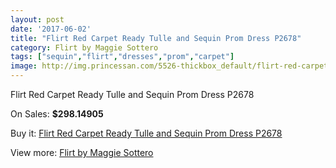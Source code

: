 ```yaml
---
layout: post
date: '2017-06-02'
title: "Flirt Red Carpet Ready Tulle and Sequin Prom Dress P2678"
category: Flirt by Maggie Sottero
tags: ["sequin","flirt","dresses","prom","carpet"]
image: http://img.princessan.com/5526-thickbox_default/flirt-red-carpet-ready-tulle-and-sequin-prom-dress-p2678.jpg
---
```

Flirt Red Carpet Ready Tulle and Sequin Prom Dress P2678

On Sales: **$298.14905**
<a href="https://www.princessan.com/en/flirt-by-maggie-sottero/2528-flirt-red-carpet-ready-tulle-and-sequin-prom-dress-p2678.html"><amp-img layout="responsive" width="600" height="600" src="//img.princessan.com/5526-thickbox_default/flirt-red-carpet-ready-tulle-and-sequin-prom-dress-p2678.jpg" alt="Flirt Red Carpet Ready Tulle and Sequin Prom Dress P2678 0" /></a>
<a href="https://www.princessan.com/en/flirt-by-maggie-sottero/2528-flirt-red-carpet-ready-tulle-and-sequin-prom-dress-p2678.html"><amp-img layout="responsive" width="600" height="600" src="//img.princessan.com/5529-thickbox_default/flirt-red-carpet-ready-tulle-and-sequin-prom-dress-p2678.jpg" alt="Flirt Red Carpet Ready Tulle and Sequin Prom Dress P2678 1" /></a>
<a href="https://www.princessan.com/en/flirt-by-maggie-sottero/2528-flirt-red-carpet-ready-tulle-and-sequin-prom-dress-p2678.html"><amp-img layout="responsive" width="600" height="600" src="//img.princessan.com/5528-thickbox_default/flirt-red-carpet-ready-tulle-and-sequin-prom-dress-p2678.jpg" alt="Flirt Red Carpet Ready Tulle and Sequin Prom Dress P2678 2" /></a>
<a href="https://www.princessan.com/en/flirt-by-maggie-sottero/2528-flirt-red-carpet-ready-tulle-and-sequin-prom-dress-p2678.html"><amp-img layout="responsive" width="600" height="600" src="//img.princessan.com/5527-thickbox_default/flirt-red-carpet-ready-tulle-and-sequin-prom-dress-p2678.jpg" alt="Flirt Red Carpet Ready Tulle and Sequin Prom Dress P2678 3" /></a>

Buy it: [Flirt Red Carpet Ready Tulle and Sequin Prom Dress P2678](https://www.princessan.com/en/flirt-by-maggie-sottero/2528-flirt-red-carpet-ready-tulle-and-sequin-prom-dress-p2678.html "Flirt Red Carpet Ready Tulle and Sequin Prom Dress P2678")

View more: [Flirt by Maggie Sottero](https://www.princessan.com/en/20-flirt-by-maggie-sottero "Flirt by Maggie Sottero")